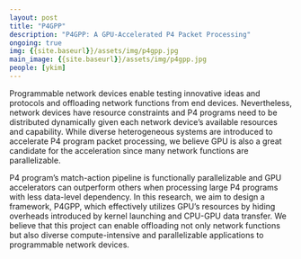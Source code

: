 ```yaml
---
layout: post
title: "P4GPP"
description: "P4GPP: A GPU-Accelerated P4 Packet Processing"
ongoing: true
img: {{site.baseurl}}/assets/img/p4gpp.jpg
main_image: {{site.baseurl}}/assets/img/p4gpp.jpg
people: [ykim]
---
```


Programmable network devices enable testing innovative ideas and protocols and offloading network functions from end devices. Nevertheless, network devices have resource constraints and P4 programs need to be distributed dynamically given each network device’s available resources and capability. While diverse heterogeneous systems are introduced to accelerate P4 program packet processing, we believe GPU is also a great candidate for the acceleration since many network functions are parallelizable.  
  
P4 program’s match-action pipeline is functionally parallelizable and GPU accelerators can outperform others when processing large P4 programs with less data-level dependency. In this research, we aim to design a framework, P4GPP, which effectively utilizes GPU’s resources by hiding overheads introduced by kernel launching and CPU-GPU data transfer. We believe that this project can enable offloading not only network functions but also diverse compute-intensive and parallelizable applications to programmable network devices. 
